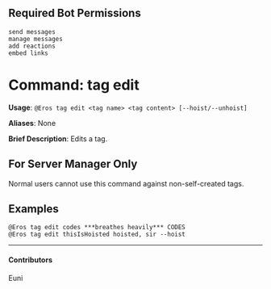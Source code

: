 ## Required Bot Permissions

```
send messages
manage messages
add reactions
embed links
```

# Command: tag edit


**Usage**: `@Eros tag edit <tag name> <tag content> [--hoist/--unhoist]`

**Aliases**: None

**Brief Description**: Edits a tag.



## For Server Manager Only


Normal users cannot use this command against non-self-created tags.

## Examples

```
@Eros tag edit codes ***breathes heavily*** CODES
@Eros tag edit thisIsHoisted hoisted, sir --hoist
```


---

#### Contributors


Euni
